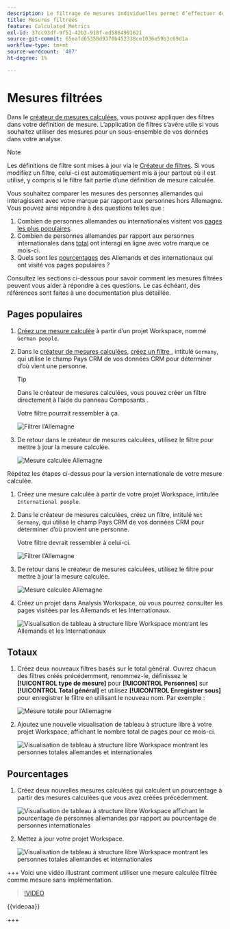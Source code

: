 ```yaml
---
description: Le filtrage de mesures individuelles permet d’effectuer des comparaisons de mesures dans le même rapport.
title: Mesures filtrées
feature: Calculated Metrics
exl-id: 37cc93df-9f51-42b3-918f-ed5864991621
source-git-commit: 65eafd65358d9370b452338ce1036e59b3c69d1a
workflow-type: tm+mt
source-wordcount: '487'
ht-degree: 1%

---
```


# Mesures filtrées

Dans le [créateur de mesures calculées](cm-build-metrics.md#definition-builder), vous pouvez appliquer des filtres dans votre définition de mesure. L’application de filtres s’avère utile si vous souhaitez utiliser des mesures pour un sous-ensemble de vos données dans votre analyse.

>[!NOTE]
>
>Les définitions de filtre sont mises à jour via le [Créateur de filtres](/help/components/filters/filter-builder.md). Si vous modifiez un filtre, celui-ci est automatiquement mis à jour partout où il est utilisé, y compris si le filtre fait partie d’une définition de mesure calculée.
>

Vous souhaitez comparer les mesures des personnes allemandes qui interagissent avec votre marque par rapport aux personnes hors Allemagne. Vous pouvez ainsi répondre à des questions telles que :

1. Combien de personnes allemandes ou internationales visitent vos [ pages les plus populaires](#popular-pages).
1. Combien de personnes allemandes par rapport aux personnes internationales dans [total](#totals) ont interagi en ligne avec votre marque ce mois-ci.
1. Quels sont les [pourcentages](#percentages) des Allemands et des internationaux qui ont visité vos pages populaires ?

Consultez les sections ci-dessous pour savoir comment les mesures filtrées peuvent vous aider à répondre à ces questions. Le cas échéant, des références sont faites à une documentation plus détaillée.

## Pages populaires

1. [Créez une mesure calculée](cm-workflow.md) à partir d’un projet Workspace, nommé `German people`.
1. Dans le [créateur de mesures calculées](cm-build-metrics.md), [ créez un filtre ](/help/components/filters/filter-builder.md), intitulé `Germany`, qui utilise le champ Pays CRM de vos données CRM pour déterminer d’où vient une personne.

   >[!TIP]
   >
   >Dans le créateur de mesures calculées, vous pouvez créer un filtre directement à l’aide du panneau Composants .
   >   

   Votre filtre pourrait ressembler à ça.

   ![Filtrer l’Allemagne](assets/filter-germany.png)

1. De retour dans le créateur de mesures calculées, utilisez le filtre pour mettre à jour la mesure calculée.

   ![Mesure calculée Allemagne](assets/calculated-metric-germany.png)

Répétez les étapes ci-dessus pour la version internationale de votre mesure calculée.

1. Créez une mesure calculée à partir de votre projet Workspace, intitulée `International people`.
1. Dans le créateur de mesures calculées, créez un filtre, intitulé `Not Germany`, qui utilise le champ Pays CRM de vos données CRM pour déterminer d’où provient une personne.

   Votre filtre devrait ressembler à celui-ci.

   ![Filtrer l’Allemagne](assets/filter-not-germany.png)

1. De retour dans le créateur de mesures calculées, utilisez le filtre pour mettre à jour la mesure calculée.

   ![Mesure calculée Allemagne](assets/calculated-metric-notgermany.png)


1. Créez un projet dans Analysis Workspace, où vous pourrez consulter les pages visitées par les Allemands et les Internationaux.

   ![Visualisation de tableau à structure libre Workspace montrant les Allemands et les Internationaux](assets/workspace-german-vs-international.png)


## Totaux

1. Créez deux nouveaux filtres basés sur le total général. Ouvrez chacun des filtres créés précédemment, renommez-le, définissez le **[!UICONTROL type de mesure]** pour **[!UICONTROL Personnes]** sur **[!UICONTROL Total général]** et utilisez **[!UICONTROL Enregistrer sous]** pour enregistrer le filtre en utilisant le nouveau nom. Par exemple :

   ![Mesure totale pour l’Allemagne](assets/calculated-metric-germany-total.png)

1. Ajoutez une nouvelle visualisation de tableau à structure libre à votre projet Workspace, affichant le nombre total de pages pour ce mois-ci.

   ![Visualisation de tableau à structure libre Workspace montrant les personnes totales allemandes et internationales](assets/workspace-german-vs-international-totals.png)


## Pourcentages

1. Créez deux nouvelles mesures calculées qui calculent un pourcentage à partir des mesures calculées que vous avez créées précédemment.

   ![ Visualisation de tableau à structure libre Workspace affichant le pourcentage de personnes allemandes par rapport au pourcentage de personnes internationales](assets/calculated-metric-germany-total-percentage.png)


1. Mettez à jour votre projet Workspace.

   ![Visualisation de tableau à structure libre Workspace montrant les personnes totales allemandes et internationales](assets/workspace-german-vs-international-totals-percentage.png)


+++ Voici une vidéo illustrant comment utiliser une mesure calculée filtrée comme mesure sans implémentation.

>[!VIDEO](https://video.tv.adobe.com/v/25407/?quality=12)

{{videoaa}}

+++
